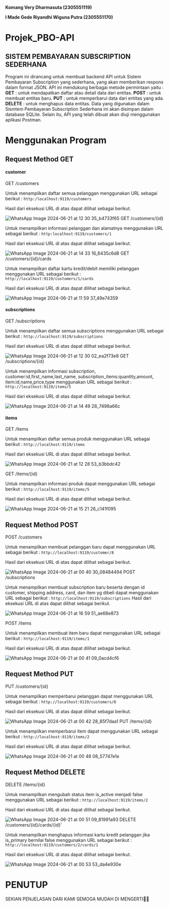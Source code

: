 **Komang Very Dharmasuta (2305551119)**

**I Made Gede Riyandhi Wiguna Putra (2305551170)**
#
# Projek_PBO-API
## SISTEM PEMBAYARAN SUBSCRIPTION SEDERHANA
Program ini dirancang untuk membuat backend API untuk Sistem Pembayaran Subscription yang sederhana, yang akan memberikan respons dalam format JSON. API ini mendukung berbagai metode permintaan yaitu :
**GET**  : untuk mendapatkan daftar atau detail data dari entitas.
**POST** : untuk membuat entitas baru.
**PUT** : untuk memperbarui data dari entitas yang ada.
**DELETE** : untuk menghapus data entitas.
Data yang digunakan dalam Sismtem Pembayaran Subscription Sederhana ini akan disimpan dalam database SQLite. Selain itu, API yang telah dibuat akan diuji menggunakan aplikasi Postman.

# Menggunakan Program
## Request Method GET
#### customer
GET /customers 

Untuk menampilkan daftar semua pelanggan menggunakan URL sebagai berikut : `http:/localhost:9119/customers`

Hasil dari eksekusi URL di atas dapat dilihat sebagai berikut.
 
![WhatsApp Image 2024-06-21 at 12 30 35_b4733f65](https://github.com/riyandhiwiguna/Tugas_PBO2/assets/147158662/f0bf7c38-be21-4427-8c89-f8d26318bec2)
GET /customers/{id} 

Untuk menampilkan informasi pelanggan dan alamatnya menggunakan URL sebagai berikut : `http:localhost:9119/customers/1`

Hasil dari eksekusi URL di atas dapat dilihat sebagai berikut.

![WhatsApp Image 2024-06-21 at 14 33 16_6435c6d8](https://github.com/riyandhiwiguna/Tugas_PBO2/assets/147158662/5adcc68d-9884-4234-a18f-af1314df49fe)
GET /customers/{id}/cards

Untuk menampilkan daftar kartu kredit/debit memiliki pelanggan menggunakan URL sebagai berikut : `http://localhost:9119/customers/1/cards`

Hasil dari eksekusi URL di atas dapat dilihat sebagai berikut.

![WhatsApp Image 2024-06-21 at 11 59 37_49e74359](https://github.com/riyandhiwiguna/Tugas_PBO2/assets/147158662/c98cd669-7eab-4cc4-92b6-b412c8d79d67)

#### subscriptions
GET /subscriptions

Untuk menampilkan daftar semua subscriptions menggunakan URL sebagai berikut : `http://localhost:9119/subscriptions`

Hasil dari eksekusi URL di atas dapat dilihat sebagai berikut.

![WhatsApp Image 2024-06-21 at 12 30 02_ea2f73e8](https://github.com/riyandhiwiguna/Tugas_PBO2/assets/147158662/4e98f279-ff60-496f-af1c-079b783c0c0a)
GET /subscriptions/{id} 

Untuk menampilkan informasi subscription, customer:id,first_name,last_name,  subscription_items:quantity,amount, item:id,name,price,type menggunakan URL sebagai berikut : `http://localhost:9119/items/5`

Hasil dari eksekusi URL di atas dapat dilihat sebagai berikut.

![WhatsApp Image 2024-06-21 at 14 49 28_7498a66c](https://github.com/riyandhiwiguna/Tugas_PBO2/assets/147158662/344b0481-1be6-44e9-8762-14f40a3914a9)

#### items
GET /items

Untuk menampilkan daftar semua produk menggunakan URL sebagai berikut : `http://localhost:9119/items`

Hasil dari eksekusi URL di atas dapat dilihat sebagai berikut.

![WhatsApp Image 2024-06-21 at 12 28 53_b3bbdc42](https://github.com/riyandhiwiguna/Tugas_PBO2/assets/147158662/a244e49b-759c-42d7-b8ac-1f56452dbf90)

GET /items/{id}

Untuk menampilkan informasi produk dapat menggunakan URL sebagai berikut : `http://localhost:9119/items/5`

Hasil dari eksekusi URL di atas dapat dilihat sebagai berikut.

![WhatsApp Image 2024-06-21 at 15 21 26_c141f095](https://github.com/riyandhiwiguna/Tugas_PBO2/assets/147158662/fa3599d5-6e01-4b02-9707-d31ff642d44b) 
## Request Method POST
POST /customers 

Untuk menampilkan membuat pelanggan baru dapat menggunakan URL sebagai berikut : `http://localhost:9119/customer/8`

Hasil dari eksekusi URL di atas dapat dilihat sebagai berikut.

![WhatsApp Image 2024-06-21 at 00 40 30_08484494](https://github.com/riyandhiwiguna/Tugas_PBO2/assets/147158662/ec7d3272-2857-49c7-b262-5af43c9c4d5d)
POST /subscriptions 

Untuk menampilkan membuat subscription baru beserta dengan id customer, shipping address, card, dan item yg dibeli dapat menggunakan URL sebagai berikut : `http://localhost:9119/subscriptions`
Hasil dari eksekusi URL di atas dapat dilihat sebagai berikut.

![WhatsApp Image 2024-06-21 at 16 59 51_ae68e873](https://github.com/riyandhiwiguna/Tugas_PBO2/assets/147158662/bcbe1a0e-0689-45ca-ab45-58d6bfbe33b7)

POST /items

Untuk menampilkan membuat item baru dapat menggunakan URL sebagai berikut : `http://localhost:9119/items/1`

Hasil dari eksekusi URL di atas dapat dilihat sebagai berikut.

![WhatsApp Image 2024-06-21 at 00 41 09_0acd4cf6](https://github.com/riyandhiwiguna/Tugas_PBO2/assets/147158662/ec6fee7d-3166-4e38-a451-5a60888d83f4)

## Request Method PUT
PUT /customers/{id}

Untuk menampilkan memperbarui pelanggan dapat menggunakan URL sebagai berikut : `http://localhost:9119/customers/8`

Hasil dari eksekusi URL di atas dapat dilihat sebagai berikut.

![WhatsApp Image 2024-06-21 at 00 42 28_85f7daa1](https://github.com/riyandhiwiguna/Tugas_PBO2/assets/147158662/772ecefe-a548-4513-816b-c4cf8b869d48)
PUT /items/{id}

Untuk menampilkan memperbarui item dapat menggunakan URL sebagai berikut : `http://localhost:9119/items/2`

Hasil dari eksekusi URL di atas dapat dilihat sebagai berikut.

![WhatsApp Image 2024-06-21 at 00 48 08_57747e1e](https://github.com/riyandhiwiguna/Tugas_PBO2/assets/147158662/3a2ba6cf-a8e6-4794-a283-28c4408ffe3b)

## Request Method DELETE
DELETE /items/{id}

Untuk menampilkan mengubah status item is_active menjadi false menggunakan URL sebagai berikut : `http://localhost:9119/items/2`

Hasil dari eksekusi URL di atas dapat dilihat sebagai berikut.

![WhatsApp Image 2024-06-21 at 00 51 09_81991a93](https://github.com/riyandhiwiguna/Tugas_PBO2/assets/147158662/a7fcae22-5ad9-44c2-9302-27304d70716e)
DELETE /customers/{id}/cards/{id}'

Untuk menampilkan menghapus informasi kartu kredit pelanggan jika is_primary bernilai false menggunakan URL sebagai berikut : `http://localhost:9119/customers/2/cards/1`

Hasil dari eksekusi URL di atas dapat dilihat sebagai berikut.

![WhatsApp Image 2024-06-21 at 00 53 53_da4e930e](https://github.com/riyandhiwiguna/Tugas_PBO2/assets/147158662/3b2b0a48-2b70-46db-a0a4-5aca6afc3b00)
 
# PENUTUP
SEKIAN PENJELASAN DARI KAMI SEMOGA MUDAH DI MENGERTI🙌🏻
